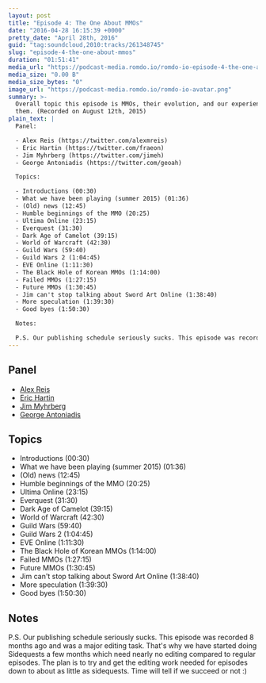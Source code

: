 ```yaml
---
layout: post
title: "Episode 4: The One About MMOs"
date: "2016-04-28 16:15:39 +0000"
pretty_date: "April 28th, 2016"
guid: "tag:soundcloud,2010:tracks/261348745"
slug: "episode-4-the-one-about-mmos"
duration: "01:51:41"
media_url: "https://podcast-media.romdo.io/romdo-io-episode-4-the-one-about-mmos.mp3"
media_size: "0.00 B"
media_size_bytes: "0"
image_url: "https://podcast-media.romdo.io/romdo-io-avatar.png"
summary: >-
  Overall topic this episode is MMOs, their evolution, and our experiences with
  them. (Recorded on August 12th, 2015)
plain_text: |
  Panel:

  - Alex Reis (https://twitter.com/alexmreis)
  - Eric Hartin (https://twitter.com/fraeon)
  - Jim Myhrberg (https://twitter.com/jimeh)
  - George Antoniadis (https://twitter.com/geoah)

  Topics:

  - Introductions (00:30)
  - What we have been playing (summer 2015) (01:36)
  - (Old) news (12:45)
  - Humble beginnings of the MMO (20:25)
  - Ultima Online (23:15)
  - Everquest (31:30)
  - Dark Age of Camelot (39:15)
  - World of Warcraft (42:30)
  - Guild Wars (59:40)
  - Guild Wars 2 (1:04:45)
  - EVE Online (1:11:30)
  - The Black Hole of Korean MMOs (1:14:00)
  - Failed MMOs (1:27:15)
  - Future MMOs (1:30:45)
  - Jim can't stop talking about Sword Art Online (1:38:40)
  - More speculation (1:39:30)
  - Good byes (1:50:30)

  Notes:

  P.S. Our publishing schedule seriously sucks. This episode was recorded 8 months ago and was a major editing task. That's why we have started doing Sidequests a few months which need nearly no editing compared to regular episodes. The plan is to try and get the editing work needed for episodes down to about as little as sidequests. Time will tell if we succeed or not :)
---
```


## Panel

- [Alex Reis](https://twitter.com/alexmreis)
- [Eric Hartin](https://twitter.com/fraeon)
- [Jim Myhrberg](https://twitter.com/jimeh)
- [George Antoniadis](https://twitter.com/geoah)

## Topics

- Introductions (00:30)
- What we have been playing (summer 2015) (01:36)
- (Old) news (12:45)
- Humble beginnings of the MMO (20:25)
- Ultima Online (23:15)
- Everquest (31:30)
- Dark Age of Camelot (39:15)
- World of Warcraft (42:30)
- Guild Wars (59:40)
- Guild Wars 2 (1:04:45)
- EVE Online (1:11:30)
- The Black Hole of Korean MMOs (1:14:00)
- Failed MMOs (1:27:15)
- Future MMOs (1:30:45)
- Jim can't stop talking about Sword Art Online (1:38:40)
- More speculation (1:39:30)
- Good byes (1:50:30)

## Notes

P.S. Our publishing schedule seriously sucks. This episode was recorded 8 months
ago and was a major editing task. That's why we have started doing Sidequests a
few months which need nearly no editing compared to regular episodes. The plan
is to try and get the editing work needed for episodes down to about as little
as sidequests. Time will tell if we succeed or not :)
